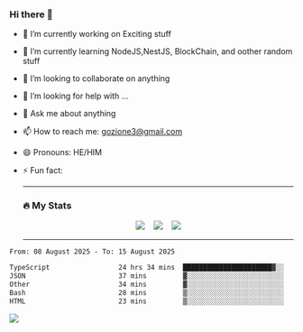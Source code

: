 ### Hi there 👋

<!--
**charlieScript/charlieScript** is a ✨ _special_ ✨ repository because its `README.md` (this file) appears on your GitHub profile.

Here are some ideas to get you started: -->

- 🔭 I’m currently working on Exciting stuff
- 🌱 I’m currently learning NodeJS,NestJS, BlockChain, and oother random stuff
- 👯 I’m looking to collaborate on anything
- 🤔 I’m looking for help with ...
- 💬 Ask me about anything
- 📫 How to reach me: gozione3@gmail.com
- 😄 Pronouns: HE/HIM
- ⚡ Fun fact:


  ---

  ### :fire: My Stats

  <div id="stats" align="center">
  <img src="http://github-readme-streak-stats.herokuapp.com?user=charlieScript&theme=dark&date_format=M%20j%5B%2C%20Y%5D" />&nbsp;&nbsp;&nbsp;
  <img src="https://github-readme-stats.vercel.app/api/top-langs/?username=charlieScript&layout=compact&theme=vision-friendly-dark"/>&nbsp;&nbsp;&nbsp;
  <img src="https://github-readme-stats.vercel.app/api?username=charlieScript&show_icons=true&theme=radical"/>
  </div>

  ---



<!--START_SECTION:waka-->

```txt
From: 08 August 2025 - To: 15 August 2025

TypeScript                 24 hrs 34 mins  ██████████████████████▓░░   90.39 %
JSON                       37 mins         ▓░░░░░░░░░░░░░░░░░░░░░░░░   02.28 %
Other                      34 mins         ▓░░░░░░░░░░░░░░░░░░░░░░░░   02.11 %
Bash                       28 mins         ▒░░░░░░░░░░░░░░░░░░░░░░░░   01.77 %
HTML                       23 mins         ▒░░░░░░░░░░░░░░░░░░░░░░░░   01.42 %
```

<!--END_SECTION:waka-->
![](https://komarev.com/ghpvc/?username=charlieScript)
